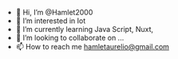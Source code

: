 - 👋 Hi, I’m @Hamlet2000
- 👀 I’m interested in Iot
- 🌱 I’m currently learning Java Script, Nuxt, 
- 💞️ I’m looking to collaborate on ...
- 📫 How to reach me hamletaurelio@gmail.com
<!---
Hamlet2000/Hamlet2000 is a ✨ special ✨ repository because its `README.md` (this file) appears on your GitHub profile.
You can click the Preview link to take a look at your changes.
--->
